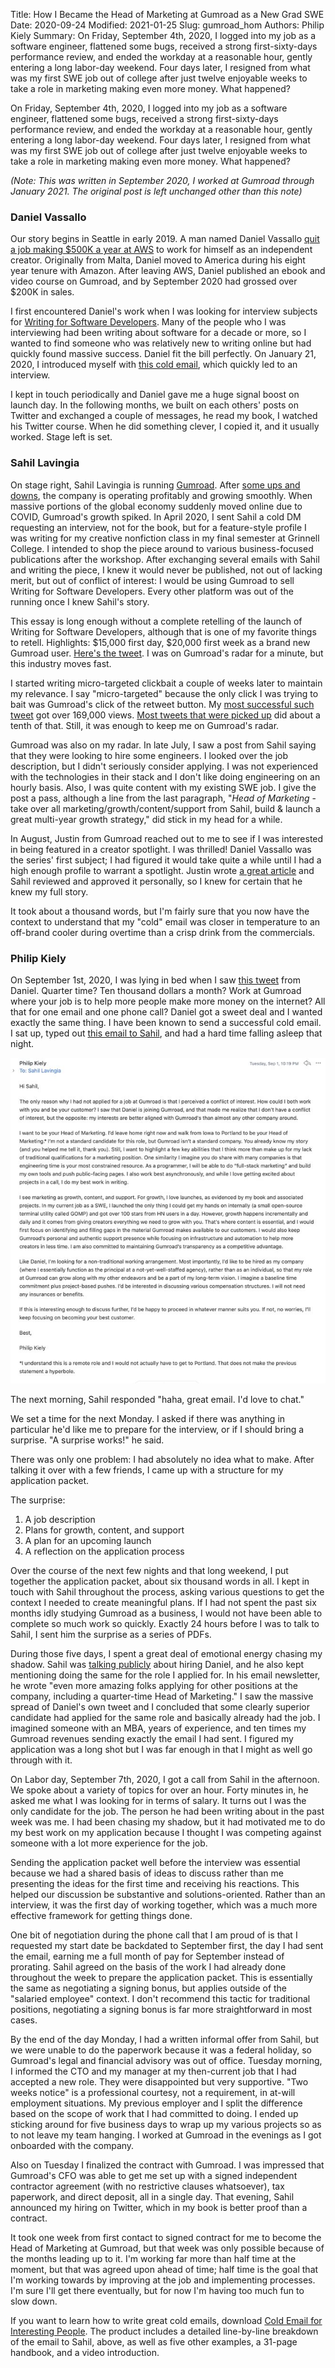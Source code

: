 Title: How I Became the Head of Marketing at Gumroad as a New Grad SWE
Date: 2020-09-24
Modified: 2021-01-25
Slug: gumroad_hom
Authors: Philip Kiely
Summary: On Friday, September 4th, 2020, I logged into my job as a software engineer, flattened some bugs, received a strong first-sixty-days performance review, and ended the workday at a reasonable hour, gently entering a long labor-day weekend. Four days later, I resigned from what was my first SWE job out of college after just twelve enjoyable weeks to take a role in marketing making even more money. What happened?

On Friday, September 4th, 2020, I logged into my job as a software engineer, flattened some bugs, received a strong first-sixty-days performance review, and ended the workday at a reasonable hour, gently entering a long labor-day weekend. Four days later, I resigned from what was my first SWE job out of college after just twelve enjoyable weeks to take a role in marketing making even more money. What happened?

*(Note: This was written in September 2020, I worked at Gumroad through January 2021. The original post is left unchanged other than this note)*

### Daniel Vassallo

Our story begins in Seattle in early 2019. A man named Daniel Vassallo [quit a job making $500K a year at AWS](https://danielvassallo.com/only-intrinsic-motivation-lasts/) to work for himself as an independent creator. Originally from Malta, Daniel moved to America during his eight year tenure with Amazon. After leaving AWS, Daniel published an ebook and video course on Gumroad, and by September 2020 had grossed over $200K in sales.

I first encountered Daniel's work when I was looking for interview subjects for [Writing for Software Developers](/wfsd). Many of the people who I was interviewing had been writing about software for a decade or more, so I wanted to find someone who was relatively new to writing online but had quickly found massive success. Daniel fit the bill perfectly. On January 21, 2020, I introduced myself with [this cold email](https://twitter.com/philip_kiely/status/1303480184130228224), which quickly led to an interview.

I kept in touch periodically and Daniel gave me a huge signal boost on launch day. In the following months, we built on each others' posts on Twitter and exchanged a couple of messages, he read my book, I watched his Twitter course. When he did something clever, I copied it, and it usually worked. Stage left is set.

### Sahil Lavingia

On stage right, Sahil Lavingia is running [Gumroad](https://gumroad.com). After [some ups and downs](https://sahillavingia.com/reflecting), the company is operating profitably and growing smoothly. When massive portions of the global economy suddenly moved online due to COVID, Gumroad's growth spiked. In April 2020, I sent Sahil a cold DM requesting an interview, not for the book, but for a feature-style profile I was writing for my creative nonfiction class in my final semester at Grinnell College. I intended to shop the piece around to various business-focused publications after the workshop. After exchanging several emails with Sahil and writing the piece, I knew it would never be published, not out of lacking merit, but out of conflict of interest: I would be using Gumroad to sell Writing for Software Developers. Every other platform was out of the running once I knew Sahil's story.

This essay is long enough without a complete retelling of the launch of Writing for Software Developers, although that is one of my favorite things to retell. Highlights: $15,000 first day, $20,000 first week as a brand new Gumroad user. [Here's the tweet](https://twitter.com/gumroad/status/1260964938018742272). I was on Gumroad's radar for a minute, but this industry moves fast.

I started writing micro-targeted clickbait a couple of weeks later to maintain my relevance. I say "micro-targeted" because the only click I was trying to bait was Gumroad's click of the retweet button. My [most successful such tweet](https://twitter.com/philip_kiely/status/1266746268891611137) got over 169,000 views. [Most tweets that were picked up](https://twitter.com/philip_kiely/status/1287418074220711937) did about a tenth of that. Still, it was enough to keep me on Gumroad's radar.

Gumroad was also on my radar. In late July, I saw a post from Sahil saying that they were looking to hire some engineers. I looked over the job description, but I didn't seriously consider applying. I was not experienced with the technologies in their stack and I don't like doing engineering on an hourly basis. Also, I was quite content with my existing SWE job. I give the post a pass, although a line from the last paragraph, "*Head of Marketing* - take over all marketing/growth/content/support from Sahil, build & launch a great multi-year growth strategy," did stick in my head for a while.

In August, Justin from Gumroad reached out to me to see if I was interested in being featured in a creator spotlight. I was thrilled! Daniel Vassallo was the series' first subject; I had figured it would take quite a while until I had a high enough profile to warrant a spotlight. Justin wrote [a great article](https://gumroad.com/gumroad/p/creator-spotlight-philip-kiely-s-success-on-gumroad) and Sahil reviewed and approved it personally, so I knew for certain that he knew my full story.

It took about a thousand words, but I'm fairly sure that you now have the context to understand that my "cold" email was closer in temperature to an off-brand cooler during overtime than a crisp drink from the commercials.

### Philip Kiely

On September 1st, 2020, I was lying in bed when I saw [this tweet](https://twitter.com/dvassallo/status/1300853597337341952) from Daniel. Quarter time? Ten thousand dollars a month? Work at Gumroad where your job is to help more people make more money on the internet? All that for one email and one phone call? Daniel got a sweet deal and I wanted exactly the same thing. I have been known to send a successful cold email. I sat up, typed out [this email to Sahil](https://twitter.com/philip_kiely/status/1303482038046126080), and had a hard time falling asleep that night.

![My Email to Sahil](/assets/img/gumroad_hom_email.jpg)

The next morning, Sahil responded "haha, great email. I'd love to chat."

We set a time for the next Monday. I asked if there was anything in particular he'd like me to prepare for the interview, or if I should bring a surprise. "A surprise works!" he said.

There was only one problem: I had absolutely no idea what to make. After talking it over with a few friends, I came up with a structure for my application packet.

The surprise:

1. A job description
2. Plans for growth, content, and support
3. A plan for an upcoming launch
4. A reflection on the application process

Over the course of the next few nights and that long weekend, I put together the application packet, about six thousand words in all. I kept in touch with Sahil throughout the process, asking various questions to get the context I needed to create meaningful plans. If I had not spent the past six months idly studying Gumroad as a business, I would not have been able to complete so much work so quickly. Exactly 24 hours before I was to talk to Sahil, I sent him the surprise as a series of PDFs.

During those five days, I spent a great deal of emotional energy chasing my shadow. Sahil was [talking publicly](https://twitter.com/shl/status/1301936779440738304) about hiring Daniel, and he also kept mentioning doing the same for the role I applied for. In his email newsletter, he wrote "even more amazing folks applying for other positions at the company, including a quarter-time Head of Marketing." I saw the massive spread of Daniel's own tweet and I concluded that some clearly superior candidate had applied for the same role and basically already had the job. I imagined someone with an MBA, years of experience, and ten times my Gumroad revenues sending exactly the email I had sent. I figured my application was a long shot but I was far enough in that I might as well go through with it.

On Labor day, September 7th, 2020, I got a call from Sahil in the afternoon. We spoke about a variety of topics for over an hour. Forty minutes in, he asked me what I was looking for in terms of salary. It turns out I was the only candidate for the job. The person he had been writing about in the past week was me. I had been chasing my shadow, but it had motivated me to do my best work on my application because I thought I was competing against someone with a lot more experience for the job.

Sending the application packet well before the interview was essential because we had a shared basis of ideas to discuss rather than me presenting the ideas for the first time and receiving his reactions. This helped our discussion be substantive and solutions-oriented. Rather than an interview, it was the first day of working together, which was a much more effective framework for getting things done.

One bit of negotiation during the phone call that I am proud of is that I requested my start date be backdated to September first, the day I had sent the email, earning me a full month of pay for September instead of prorating. Sahil agreed on the basis of the work I had already done throughout the week to prepare the application packet. This is essentially the same as negotiating a signing bonus, but applies outside of the "salaried employee" context. I don't recommend this tactic for traditional positions, negotiating a signing bonus is far more straightforward in most cases.

By the end of the day Monday, I had a written informal offer from Sahil, but we were unable to do the paperwork because it was a federal holiday, so Gumroad's legal and financial advisory was out of office. Tuesday morning, I informed the CTO and my manager at my then-current job that I had accepted a new role. They were disappointed but very supportive. "Two weeks notice" is a professional courtesy, not a requirement, in at-will employment situations. My previous employer and I split the difference based on the scope of work that I had committed to doing. I ended up sticking around for five business days to wrap up my various projects so as to not leave my team hanging. I worked at Gumroad in the evenings as I got onboarded with the company.

Also on Tuesday I finalized the contract with Gumroad. I was impressed that Gumroad's CFO was able to get me set up with a signed independent contractor agreement (with no restrictive clauses whatsoever), tax paperwork, and direct deposit, all in a single day. That evening, Sahil announced my hiring on Twitter, which in my book is better proof than a contract.

It took one week from first contact to signed contract for me to become the Head of Marketing at Gumroad, but that week was only possible because of the months leading up to it. I'm working far more than half time at the moment, but that was agreed upon ahead of time; half time is the goal that I'm working towards by improving at the job and implementing processes. I'm sure I'll get there eventually, but for now I'm having too much fun to slow down.

If you want to learn how to write great cold emails, download [Cold Email for Interesting People](/cefip/). The product includes a detailed line-by-line breakdown of the email to Sahil, above, as well as five other examples, a 31-page handbook, and a video introduction.